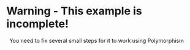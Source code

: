 # Warning - This example is incomplete! 
 
You need to fix several small steps for it to work using Polymorphism
 

